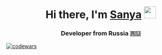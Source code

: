 <h1 align="center">Hi there, I'm <a href="https://t.me/gently_whitesnow" target="_blank">Sanya</a> 
<img src="https://github.com/blackcater/blackcater/raw/main/images/Hi.gif" height="32"/></h1>
<h3 align="center">Developer from Russia 🇷🇺</h3>

[![codewars](https://www.codewars.com/users/username/badges/large)](https://www.codewars.com/users/Gently.whitesnow)
